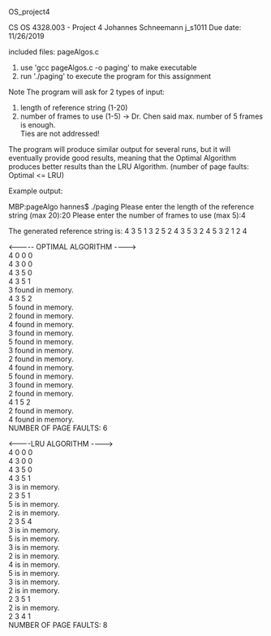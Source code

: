 OS_project4

CS OS 4328.003 - Project 4
Johannes Schneemann
j_s1011
Due date: 11/26/2019


included files:    pageAlgos.c
1. use 'gcc pageAlgos.c -o paging' to make executable
2. run './paging' to execute the program for this assignment

Note
The program will ask for 2 types of input:
1. length of reference string (1-20)
2. number of frames to use (1-5) -> Dr. Chen said max. number of 5 frames is enough.  
Ties are not addressed!

The program will produce similar output for several runs,
but it will eventually provide good results, meaning that
the Optimal Algorithm produces better results than the LRU Algorithm.
(number of page faults: Optimal <= LRU)

Example output:

MBP:pageAlgo hannes$ ./paging 
Please enter the length of the reference string (max 20):20
Please enter the number of frames to use (max 5):4

The generated reference string is:
4 3 5 1 3 2 5 2 4 3 5 3 2 4 5 3 2 1 2 4

<----- OPTIMAL ALGORITHM ---->  
4 0 0 0  
4 3 0 0  
4 3 5 0  
4 3 5 1  
3 found in memory.  
4 3 5 2    
5 found in memory.  
2 found in memory.  
4 found in memory.  
3 found in memory.  
5 found in memory.  
3 found in memory.  
2 found in memory.  
4 found in memory.  
5 found in memory.  
3 found in memory.  
2 found in memory.  
4 1 5 2  
2 found in memory.  
4 found in memory.  
NUMBER OF PAGE FAULTS: 6  

<----LRU ALGORITHM ---->  
4 0 0 0  
4 3 0 0  
4 3 5 0  
4 3 5 1  
3 is in memory.  
2 3 5 1  
5 is in memory.  
2 is in memory.  
2 3 5 4  
3 is in memory.  
5 is in memory.  
3 is in memory.  
2 is in memory.  
4 is in memory.  
5 is in memory.   
3 is in memory.  
2 is in memory.  
2 3 5 1  
2 is in memory.  
2 3 4 1  
NUMBER OF PAGE FAULTS: 8  
  